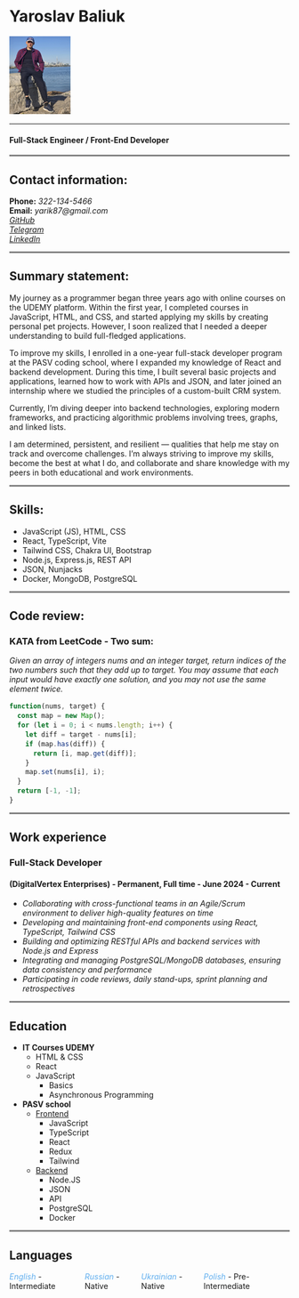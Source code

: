 # Yaroslav Baliuk

<img src="pictures/photo.jpeg" alt="My photo" width="110" height="140">

---

#### Full-Stack Engineer / Front-End Developer

<hr style="height: 3px; background-color: grey;">

## Contact information:

<div><b>Phone:</b> <i>322-134-5466</i></div>
<div><b>Email:</b> <i>yarik87@gmail.com</i></div>
<div><i><a href='https://github.com/Derril87'>GitHub</a></i></div>
<div><i><a href="https://t.me/derril_87">Telegram</a></i></div>
<div><i><a href="https://www.linkedin.com/in/yaroslav-baliuk-72418a183/">LinkedIn</a></i></div>

<hr style="height: 3px; background-color: grey;">

## Summary statement:

My journey as a programmer began three years ago with online courses on the UDEMY platform. Within the first year, I completed courses in JavaScript, HTML, and CSS, and started applying my skills by creating personal pet projects. However, I soon realized that I needed a deeper understanding to build full-fledged applications.

To improve my skills, I enrolled in a one-year full-stack developer program at the PASV coding school, where I expanded my knowledge of React and backend development. During this time, I built several basic projects and applications, learned how to work with APIs and JSON, and later joined an internship where we studied the principles of a custom-built CRM system.

Currently, I’m diving deeper into backend technologies, exploring modern frameworks, and practicing algorithmic problems involving trees, graphs, and linked lists.

I am determined, persistent, and resilient — qualities that help me stay on track and overcome challenges. I’m always striving to improve my skills, become the best at what I do, and collaborate and share knowledge with my peers in both educational and work environments.

<hr style="height: 3px; background-color: grey;">

## Skills:

- JavaScript (JS), HTML, CSS
- React, TypeScript, Vite
- Tailwind CSS, Chakra UI, Bootstrap
- Node.js, Express.js, REST API
- JSON, Nunjacks
- Docker, MongoDB, PostgreSQL

<hr style="height: 3px; background-color: grey;">

## Code review:

### KATA from LeetCode - Two sum:

_Given an array of integers nums and an integer target, return indices of the two numbers such that they add up to target. You may assume that each input would have exactly one solution, and you may not use the same element twice._

```js
function(nums, target) {
  const map = new Map();
  for (let i = 0; i < nums.length; i++) {
    let diff = target - nums[i];
    if (map.has(diff)) {
      return [i, map.get(diff)];
    }
    map.set(nums[i], i);
  }
  return [-1, -1];
}
```

<hr style="height: 3px; background-color: grey;">

## Work experience

### Full-Stack Developer

#### (DigitalVertex Enterprises) - Permanent, Full time - June 2024 - Current

- <i>Collaborating with cross-functional teams in an Agile/Scrum environment to deliver high-quality features on time</i>
- <i>Developing and maintaining front-end components using React, TypeScript, Tailwind CSS</i>
- <i>Building and optimizing RESTful APIs and backend services with Node.js and Express</i>
- <i>Integrating and managing PostgreSQL/MongoDB databases, ensuring data consistency and performance</i>
- <i>Participating in code reviews, daily stand-ups, sprint planning and retrospectives</i>

<hr style="height: 3px; background-color: grey;">

## Education

- <b>IT Courses UDEMY</b>
  - HTML & CSS
  - React
  - JavaScript
    - Basics
    - Asynchronous Programming
- <b>PASV school</b>
  - <u>Frontend</u>
    - JavaScript
    - TypeScript
    - React
    - Redux
    - Tailwind
  - <u>Backend</u>
    - Node.JS
    - JSON
    - API
    - PostgreSQL
    - Docker

 <hr style="height: 3px; background-color: grey;">

## Languages

<div style="display: flex; align-items: center; justify-content: space-between; max-width: 900px">
<div><span style="font-style: italic; color: #61afef">English</span> - Intermediate</div>
<div><span style="font-style: italic; color: #61afef">Russian</span> - Native</div>
<div><span style="font-style: italic; color: #61afef">Ukrainian</span> - Native</div>
<div><span style="font-style: italic; color: #61afef">Polish</span> - Pre-Intermediate</div>
</div>
